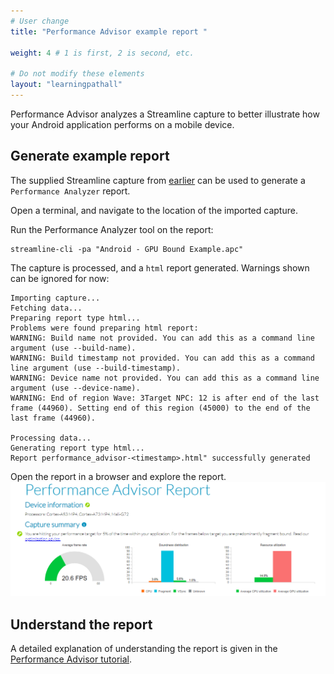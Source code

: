```yaml
---
# User change
title: "Performance Advisor example report "

weight: 4 # 1 is first, 2 is second, etc.

# Do not modify these elements
layout: "learningpathall"
---
```

Performance Advisor analyzes a Streamline capture to better illustrate how your Android application performs on a mobile device.

## Generate example report

The supplied Streamline capture from [earlier](../streamline_example) can be used to generate a `Performance Analyzer` report.

Open a terminal, and navigate to the location of the imported capture.

Run the Performance Analyzer tool on the report:
```command
streamline-cli -pa "Android - GPU Bound Example.apc"
```
The capture is processed, and a `html` report generated. Warnings shown can be ignored for now:
```output
Importing capture...
Fetching data...
Preparing report type html...
Problems were found preparing html report:
WARNING: Build name not provided. You can add this as a command line argument (use --build-name).
WARNING: Build timestamp not provided. You can add this as a command line argument (use --build-timestamp).
WARNING: Device name not provided. You can add this as a command line argument (use --device-name).
WARNING: End of region Wave: 3Target NPC: 12 is after end of the last frame (44960). Setting end of this region (45000) to the end of the last frame (44960).

Processing data...
Generating report type html...
Report performance_advisor-<timestamp>.html" successfully generated
```
Open the report in a browser and explore the report.
![Performance Analyzer #center](images/pa.png "Performance Analyzer report")

## Understand the report

A detailed explanation of understanding the report is given in the [Performance Advisor tutorial](https://developer.arm.com/documentation/102478/latest/Example-Performance-Advisor-report).

